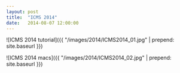 ```yaml
---
layout: post
title:  "ICMS 2014"
date:   2014-08-07 12:00:00
---
```


![ICMS 2014 tutorial]({{ "/images/2014/ICMS2014_01.jpg" | prepend: site.baseurl }})

![ICMS 2014 macs]({{ "/images/2014/ICMS2014_02.jpg" | prepend: site.baseurl }})
